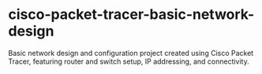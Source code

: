# cisco-packet-tracer-basic-network-design
Basic network design and configuration project created using Cisco Packet Tracer, featuring router and switch setup, IP addressing, and connectivity.
